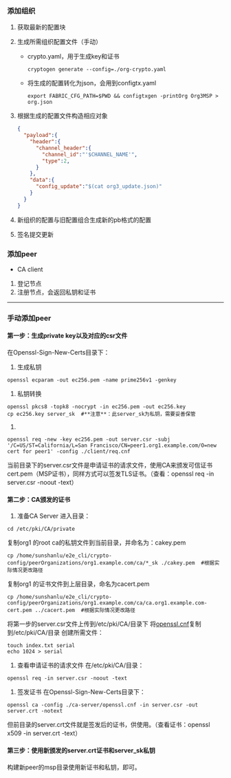 ### 添加组织

1.  获取最新的配置块

2. 生成所需组织配置文件（手动）

   * crypto.yaml，用于生成key和证书

     ```shell
     cryptogen generate --config=./org-crypto.yaml
     ```

   * 将生成的配置转化为json，会用到configtx.yaml

     ```shell
     export FABRIC_CFG_PATH=$PWD && configtxgen -printOrg Org3MSP > org.json
     ```

3. 根据生成的配置文件构造相应对象

   ```json
   {
     "payload":{
       "header":{
         "channel_header":{
           "channel_id":"'$CHANNEL_NAME'",
           "type":2,
         }
       },
       "data":{
         "config_update":"$(cat org3_update.json)"
       }
     }
   }
   ```

   

4. 新组织的配置与旧配置组合生成新的pb格式的配置

5. 签名提交更新



### 添加peer

* CA client

1. 登记节点
2. 注册节点，会返回私钥和证书



---

### 手动添加peer

#### 第一步：生成private key以及对应的csr文件

在Openssl-Sign-New-Certs目录下：

1. 生成私钥

```
openssl ecparam -out ec256.pem -name prime256v1 -genkey
```

1. 私钥转换

```
openssl pkcs8 -topk8 -nocrypt -in ec256.pem -out ec256.key
cp ec256.key server_sk  #**注意**：此server_sk为私钥，需要妥善保管
```

1. 

```
openssl req -new -key ec256.pem -out server.csr -subj '/C=US/ST=California/L=San Francisco/CN=peer1.org1.example.com/O=new cert for peer1' -config ./client/req.cnf
```

当前目录下的server.csr文件是申请证书的请求文件，使用CA来颁发可信证书cert.pem（MSP证书），同样方式可以签发TLS证书。（查看：openssl req -in server.csr -noout -text）

#### 第二步：CA颁发的证书

1. 准备CA Server 进入目录：

```
cd /etc/pki/CA/private
```

复制org1 的root ca的私钥文件到当前目录，并命名为：cakey.pem

```
cp /home/sunshanlu/e2e_cli/crypto-config/peerOrganizations/org1.example.com/ca/*_sk ./cakey.pem  #根据实际情况更改路径
```

复制org1 的证书文件到上层目录，命名为cacert.pem

```
cp /home/sunshanlu/e2e_cli/crypto-config/peerOrganizations/org1.example.com/ca/ca.org1.example.com-cert.pem ../cacert.pem  #根据实际情况更改路径
```

将第一步的server.csr文件上传到/etc/pki/CA/目录下 将[openssl.cnf](https://github.com/shanlusun/blockchain/blob/master/hyperledger-fabric/Remote-Network-Setup/Openssl-Sign-New-Certs/ca-server/openssl.cnf)复制到/etc/pki/CA/目录 创建所需文件：

```
touch index.txt serial
echo 1024 > serial
```

1. 查看申请证书的请求文件 在/etc/pki/CA/目录：

```
openssl req -in server.csr -noout -text
```

1. 签发证书 在Openssl-Sign-New-Certs目录下：

```
openssl ca -config ./ca-server/openssl.cnf -in server.csr -out server.crt -notext
```

但前目录的server.crt文件就是签发后的证书，供使用。（查看证书：openssl x509 -in server.crt -text）

#### 第三步：使用新颁发的server.crt证书和server_sk私钥

构建新peer的msp目录使用新证书和私钥，即可。
